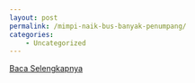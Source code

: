 ```yaml
---
layout: post
permalink: /mimpi-naik-bus-banyak-penumpang/
categories:
    - Uncategorized
---
```


[Baca Selengkapnya](/09)